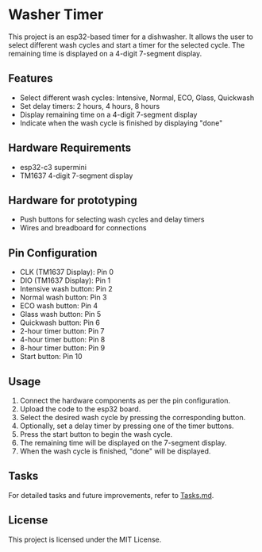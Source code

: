 # Washer Timer

This project is an esp32-based timer for a dishwasher. It allows the user to select different wash cycles and start a timer for the selected cycle. The remaining time is displayed on a 4-digit 7-segment display.

## Features

- Select different wash cycles: Intensive, Normal, ECO, Glass, Quickwash
- Set delay timers: 2 hours, 4 hours, 8 hours
- Display remaining time on a 4-digit 7-segment display
- Indicate when the wash cycle is finished by displaying "done"

## Hardware Requirements

- esp32-c3 supermini
- TM1637 4-digit 7-segment display

## Hardware for prototyping
- Push buttons for selecting wash cycles and delay timers
- Wires and breadboard for connections

## Pin Configuration

- CLK (TM1637 Display): Pin 0
- DIO (TM1637 Display): Pin 1
- Intensive wash button: Pin 2
- Normal wash button: Pin 3
- ECO wash button: Pin 4
- Glass wash button: Pin 5
- Quickwash button: Pin 6
- 2-hour timer button: Pin 7
- 4-hour timer button: Pin 8
- 8-hour timer button: Pin 9
- Start button: Pin 10

## Usage

1. Connect the hardware components as per the pin configuration.
2. Upload the code to the esp32 board.
3. Select the desired wash cycle by pressing the corresponding button.
4. Optionally, set a delay timer by pressing one of the timer buttons.
5. Press the start button to begin the wash cycle.
6. The remaining time will be displayed on the 7-segment display.
7. When the wash cycle is finished, "done" will be displayed.

## Tasks

For detailed tasks and future improvements, refer to [Tasks.md](Tasks.md).

## License

This project is licensed under the MIT License.